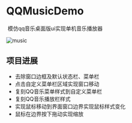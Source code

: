 # QQMusicDemo

​	模仿qq音乐桌面版ui实现单机音乐播放器

![music](https://cdn.jsdelivr.net/gh/HardToKnew/QtProject/QQMusicDemo/README.assets/music.gif)

## 项目进展

* 去除窗口边框及默认状态栏、菜单栏
* 点击自定义菜单栏区域实现窗口移动
* 复刻QQ音乐菜单样式到自定义菜单栏
* 复刻QQ音乐播放栏样式
* 实现鼠标移动到界面窗口边界实现鼠标样式变化
* 鼠标在边界按下拖动实现缩放


